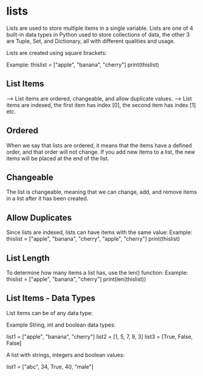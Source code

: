 lists
=====
Lists are used to store multiple items in a single variable.
Lists are one of 4 built-in data types in Python used to store collections of data, the other 3 are Tuple, Set, and Dictionary, all with different qualities and usage.

Lists are created using square brackets:

Example:
thislist = ["apple", "banana", "cherry"]
print(thislist)

List Items
----------
--> List items are ordered, changeable, and allow duplicate values.
--> List items are indexed, the first item has index [0], the second item has index [1] etc.

Ordered
--------
When we say that lists are ordered, it means that the items have a defined order, and that order will not change.
If you add new items to a list, the new items will be placed at the end of the list.

Changeable
----------
The list is changeable, meaning that we can change, add, and remove items in a list after it has been created.


Allow Duplicates
------------------
Since lists are indexed, lists can have items with the same value:
Example:
thislist = ["apple", "banana", "cherry", "apple", "cherry"]
print(thislist)


List Length
---------
To determine how many items a list has, use the len() function:
Example:
thislist = ["apple", "banana", "cherry"]
print(len(thislist))


List Items - Data Types
--------------------------
List items can be of any data type:

Example
String, int and boolean data types:

list1 = ["apple", "banana", "cherry"]
list2 = [1, 5, 7, 9, 3]
list3 = [True, False, False]

A list with strings, integers and boolean values:

list1 = ["abc", 34, True, 40, "male"]

